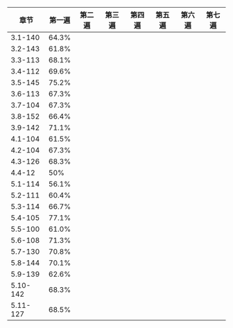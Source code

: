 |章节|第一遍|第二遍|第三遍|第四遍|第五遍|第六遍|第七遍|
|----|----|----|----|----|----|----|----|
|3.1-140|64.3%|
|3.2-143|61.8%|
|3.3-113|68.1%|
|3.4-112|69.6%|
|3.5-145|75.2%|
|3.6-113|67.3%|
|3.7-104|67.3%|
|3.8-152|66.4%|
|3.9-142|71.1%|
|4.1-104|61.5%|
|4.2-104|67.3%|
|4.3-126|68.3%|
|4.4-12|50%|
|5.1-114|56.1%|
|5.2-111|60.4%|
|5.3-114|66.7%|
|5.4-105|77.1%|
|5.5-100|61.0%|
|5.6-108|71.3%|
|5.7-130|70.8%|
|5.8-144|70.1%|
|5.9-139|62.6%|
|5.10-142|68.3%|
|5.11-127|68.5%|